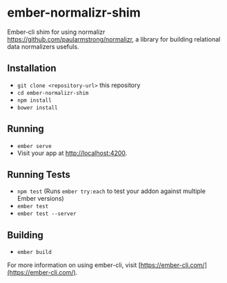 # ember-normalizr-shim

Ember-cli shim for using normalizr https://github.com/paularmstrong/normalizr, a library for building relational data normalizers usefuls.


## Installation

* `git clone <repository-url>` this repository
* `cd ember-normalizr-shim`
* `npm install`
* `bower install`

## Running

* `ember serve`
* Visit your app at [http://localhost:4200](http://localhost:4200).

## Running Tests

* `npm test` (Runs `ember try:each` to test your addon against multiple Ember versions)
* `ember test`
* `ember test --server`

## Building

* `ember build`

For more information on using ember-cli, visit [https://ember-cli.com/](https://ember-cli.com/).
